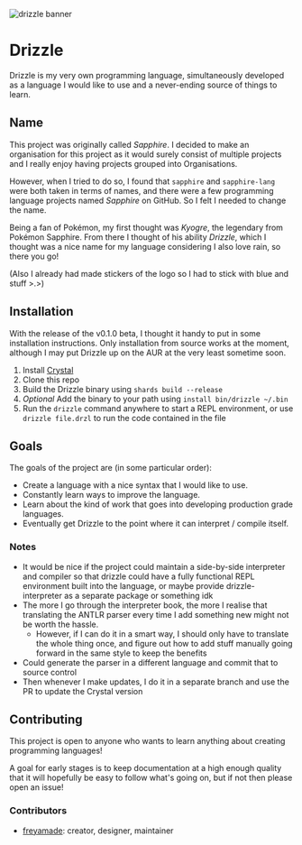 ![drizzle banner](https://raw.githubusercontent.com/drizzle-lang/drizzle/master/img/banner.png)

# Drizzle

Drizzle is my very own programming language, simultaneously developed as a language I would like to use and a never-ending source of things to learn.

## Name
This project was originally called *Sapphire*.
I decided to make an organisation for this project as it would surely consist of multiple projects and I really enjoy having projects grouped into Organisations.

However, when I tried to do so, I found that `sapphire` and `sapphire-lang` were both taken in terms of names, and there were a few programming language projects named *Sapphire* on GitHub.
So I felt I needed to change the name.

Being a fan of Pokémon, my first thought was *Kyogre*, the legendary from Pokémon Sapphire.
From there I thought of his ability *Drizzle*, which I thought was a nice name for my language considering I also love rain, so there you go!

(Also I already had made stickers of the logo so I had to stick with blue and stuff >.>)

## Installation
With the release of the v0.1.0 beta, I thought it handy to put in some installation instructions.
Only installation from source works at the moment, although I may put Drizzle up on the AUR at the very least sometime soon.

1. Install [Crystal](https://crystal-lang.org/reference/installation/)
2. Clone this repo
3. Build the Drizzle binary using `shards build --release`
4. *Optional* Add the binary to your path using `install bin/drizzle ~/.bin`
5. Run the `drizzle` command anywhere to start a REPL environment, or use `drizzle file.drzl` to run the code contained in the file

## Goals
The goals of the project are (in some particular order):
- Create a language with a nice syntax that I would like to use.
- Constantly learn ways to improve the language.
- Learn about the kind of work that goes into developing production grade languages.
- Eventually get Drizzle to the point where it can interpret / compile itself.

### Notes
- It would be nice if the project could maintain a side-by-side interpreter and compiler so that drizzle could have a fully functional REPL environment built into the language, or maybe provide drizzle-interpreter as a separate package or something idk
- The more I go through the interpreter book, the more I realise that translating the ANTLR parser every time I add something new might not be worth the hassle.
    - However, if I can do it in a smart way, I should only have to translate the whole thing once, and figure out how to add stuff manually going forward in the same style to keep the benefits
- Could generate the parser in a different language and commit that to source control
- Then whenever I make updates, I do it in a separate branch and use the PR to update the Crystal version

## Contributing
This project is open to anyone who wants to learn anything about creating programming languages!

A goal for early stages is to keep documentation at a high enough quality that it will hopefully be easy to follow what's going on, but if not then please open an issue!

### Contributors
- [freyamade](https://github.com/freyamade): creator, designer, maintainer

